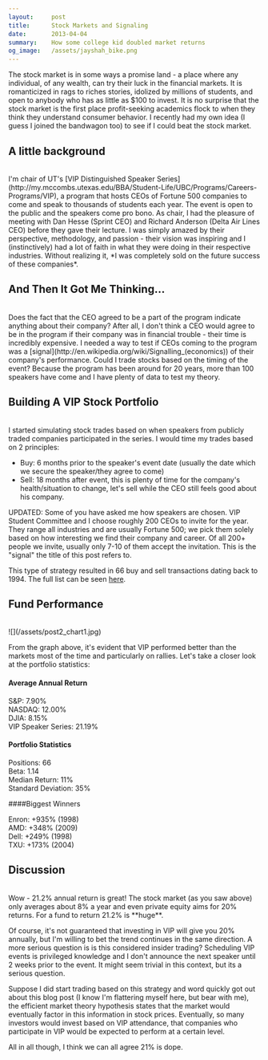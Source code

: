 ```yaml
---
layout:     post
title:      Stock Markets and Signaling
date:       2013-04-04 
summary:    How some college kid doubled market returns
og_image:   /assets/jayshah_bike.png
---
```


The stock market is in some ways a promise land - a place where any individual, of any wealth, can try their luck in the financial markets. It is romanticized in rags to riches stories, idolized by millions of students, and open to anybody who has as little as $100 to invest. It is no surprise that the stock market is the first place profit-seeking academics flock to when they think they understand consumer behavior. I recently had my own idea (I guess I joined the bandwagon too) to see if I could beat the stock market. 

## A little background
<br>
I'm chair of UT's [VIP Distinguished Speaker Series](http://my.mccombs.utexas.edu/BBA/Student-Life/UBC/Programs/Careers-Programs/VIP), a program that hosts CEOs of Fortune 500 companies to come and speak to thousands of students each year. The event is open to the public and the speakers come pro bono. As chair, I had the pleasure of meeting with Dan Hesse (Sprint CEO) and Richard Anderson (Delta Air Lines CEO) before they gave their lecture. I was simply amazed by their perspective, methodology, and passion - their vision was inspiring and I (instinctively) had a lot of faith in what they were doing in their respective industries. Without realizing it, *I was completely sold on the future success of these companies*. 

## And Then It Got Me Thinking...
<br>
Does the fact that the CEO agreed to be a part of the program indicate anything about their company?  After all, I don't think a CEO would agree to be in the program if their company was in financial trouble - their time is incredibly expensive. I needed a way to test if CEOs coming to the program was a [signal](http://en.wikipedia.org/wiki/Signalling_(economics)) of their company's performance. Could I trade stocks based on the timing of the event? Because the program has been around for 20 years, more than 100 speakers have come and I have plenty of data to test my theory.

## Building A VIP Stock Portfolio
<br>
I started simulating stock trades based on when speakers from publicly traded companies participated in the series. I would time my trades based on 2 principles:

- Buy: 6 months prior to the speaker's event date (usually the date which we secure the speaker/they agree to come)
- Sell: 18 months after event, this is plenty of time for the company's health/situation to change, let's sell while the CEO still feels good about his company.

UPDATED: Some of you have asked me how speakers are chosen. VIP Student Committee and I choose roughly 200 CEOs to invite for the year. They range all industries and are usually Fortune 500; we pick them solely based on how interesting we find their company and career. Of all 200+ people we invite, usually only 7-10 of them accept the invitation. This is the "signal" the title of this post refers to.

This type of strategy resulted in 66 buy and sell transactions dating back to 1994. The full list can be seen [here](/assests/post2_attach1.pdf).

## Fund Performance
<br>
![](/assets/post2_chart1.jpg)

From the graph above, it's evident that VIP performed better than the markets most of the time and particularly on rallies. Let's take a closer look at the portfolio statistics:

#### Average Annual Return

S&P: 7.90% <br>
NASDAQ: 12.00% <br>
DJIA: 8.15% <br>
VIP Speaker Series: 21.19%

#### Portfolio Statistics

Positions: 66 <br>
Beta: 1.14 <br>
Median Return: 11% <br>
Standard Deviation: 35%

####Biggest Winners

Enron: +935% (1998) <br>
AMD: +348% (2009) <br>
Dell: +249% (1998) <br>
TXU: +173% (2004)

## Discussion

<br>
Wow - 21.2% annual return is great! The stock market (as you saw above) only averages about 8% a year and even private equity aims for 20% returns. For a fund to return 21.2% is **huge**.

Of course, it's not guaranteed that investing in VIP will give you 20% annually, but I'm willing to bet the trend continues in the same direction. A more serious question is is this considered insider trading? Scheduling VIP events is privileged knowledge and I don't announce the next speaker until 2 weeks prior to the event. It might seem trivial in this context, but its a serious question.

Suppose I did start trading based on this strategy and word quickly got out about this blog post (I know I'm flattering myself here, but bear with me), the efficient market theory hypothesis states that the market would eventually factor in this information in stock prices. Eventually, so many investors would invest based on VIP attendance, that companies who participate in VIP would be expected to perform at a certain level. 

All in all though, I think we can all agree 21% is dope.